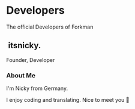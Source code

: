 # Developers

The official Developers of Forkman

## <img src="https://cdn.discordapp.com/avatars/729343563401265193/009ddbb31824dca131de2d433b1d2ddb.png" alt="" data-size="line"> itsnicky.

Founder, Developer

### About Me

I'm Nicky from Germany.

I enjoy coding and translating. Nice to meet you 👋